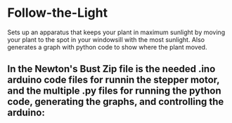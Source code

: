 # Follow-the-Light
Sets up an apparatus that keeps your plant in maximum sunlight by moving your plant to the spot in your windowsill with the most sunlight. Also generates a graph with python code to show where the plant moved.


## In the Newton's Bust Zip file is the needed .ino arduino code files for runnin the stepper motor, and the multiple .py files for running the python code, generating the graphs, and controlling the arduino:

